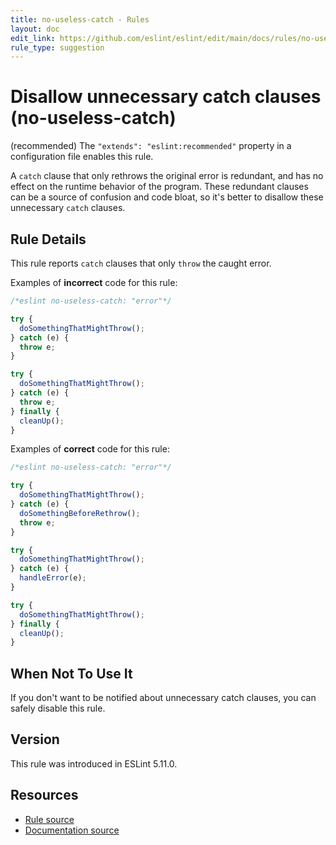 ```yaml
---
title: no-useless-catch - Rules
layout: doc
edit_link: https://github.com/eslint/eslint/edit/main/docs/rules/no-useless-catch.md
rule_type: suggestion
---
```

<!-- Note: No pull requests accepted for this file. See README.md in the root directory for details. -->

# Disallow unnecessary catch clauses (no-useless-catch)

(recommended) The `"extends": "eslint:recommended"` property in a configuration file enables this rule.

A `catch` clause that only rethrows the original error is redundant, and has no effect on the runtime behavior of the program. These redundant clauses can be a source of confusion and code bloat, so it's better to disallow these unnecessary `catch` clauses.

## Rule Details

This rule reports `catch` clauses that only `throw` the caught error.

Examples of **incorrect** code for this rule:

```js
/*eslint no-useless-catch: "error"*/

try {
  doSomethingThatMightThrow();
} catch (e) {
  throw e;
}

try {
  doSomethingThatMightThrow();
} catch (e) {
  throw e;
} finally {
  cleanUp();
}
```

Examples of **correct** code for this rule:

```js
/*eslint no-useless-catch: "error"*/

try {
  doSomethingThatMightThrow();
} catch (e) {
  doSomethingBeforeRethrow();
  throw e;
}

try {
  doSomethingThatMightThrow();
} catch (e) {
  handleError(e);
}

try {
  doSomethingThatMightThrow();
} finally {
  cleanUp();
}
```

## When Not To Use It

If you don't want to be notified about unnecessary catch clauses, you can safely disable this rule.

## Version

This rule was introduced in ESLint 5.11.0.

## Resources

* [Rule source](https://github.com/eslint/eslint/tree/HEAD/lib/rules/no-useless-catch.js)
* [Documentation source](https://github.com/eslint/eslint/tree/HEAD/docs/rules/no-useless-catch.md)
